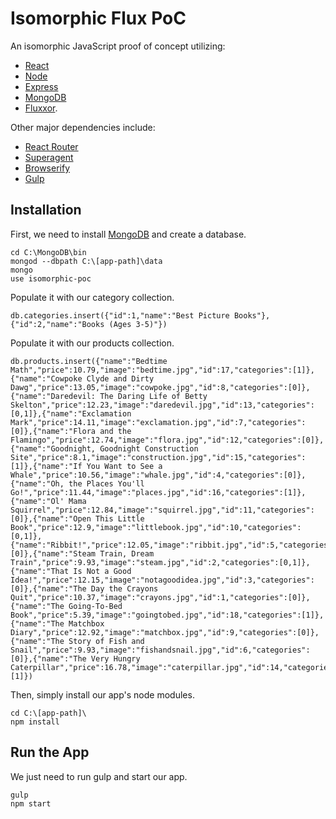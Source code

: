 # Isomorphic Flux PoC

An isomorphic JavaScript proof of concept utilizing:
* [React](https://facebook.github.io/react/)
* [Node](https://nodejs.org/en/)
* [Express](http://expressjs.com/en/)
* [MongoDB](https://docs.mongodb.org/manual/)
* [Fluxxor](http://fluxxor.com/).

Other major dependencies include:
* [React Router](https://github.com/rackt/react-router)
* [Superagent](https://visionmedia.github.io/superagent/)
* [Browserify](http://browserify.org/)
* [Gulp](http://gulpjs.com/)

## Installation

First, we need to install [MongoDB](https://docs.mongodb.org/manual/) and create a database. 

```
cd C:\MongoDB\bin
mongod --dbpath C:\[app-path]\data
mongo
use isomorphic-poc
```

Populate it with our category collection.
```
db.categories.insert({"id":1,"name":"Best Picture Books"},{"id":2,"name":"Books (Ages 3-5)"})
```

Populate it with our products collection.
```
db.products.insert({"name":"Bedtime Math","price":10.79,"image":"bedtime.jpg","id":17,"categories":[1]},{"name":"Cowpoke Clyde and Dirty Dawg","price":13.05,"image":"cowpoke.jpg","id":8,"categories":[0]},{"name":"Daredevil: The Daring Life of Betty Skelton","price":12.23,"image":"daredevil.jpg","id":13,"categories":[0,1]},{"name":"Exclamation Mark","price":14.11,"image":"exclamation.jpg","id":7,"categories":[0]},{"name":"Flora and the Flamingo","price":12.74,"image":"flora.jpg","id":12,"categories":[0]},{"name":"Goodnight, Goodnight Construction Site","price":8.1,"image":"construction.jpg","id":15,"categories":[1]},{"name":"If You Want to See a Whale","price":10.56,"image":"whale.jpg","id":4,"categories":[0]},{"name":"Oh, the Places You'll Go!","price":11.44,"image":"places.jpg","id":16,"categories":[1]},{"name":"Ol' Mama Squirrel","price":12.84,"image":"squirrel.jpg","id":11,"categories":[0]},{"name":"Open This Little Book","price":12.9,"image":"littlebook.jpg","id":10,"categories":[0,1]},{"name":"Ribbit!","price":12.05,"image":"ribbit.jpg","id":5,"categories":[0]},{"name":"Steam Train, Dream Train","price":9.93,"image":"steam.jpg","id":2,"categories":[0,1]},{"name":"That Is Not a Good Idea!","price":12.15,"image":"notagoodidea.jpg","id":3,"categories":[0]},{"name":"The Day the Crayons Quit","price":10.37,"image":"crayons.jpg","id":1,"categories":[0]},{"name":"The Going-To-Bed Book","price":5.39,"image":"goingtobed.jpg","id":18,"categories":[1]},{"name":"The Matchbox Diary","price":12.92,"image":"matchbox.jpg","id":9,"categories":[0]},{"name":"The Story of Fish and Snail","price":9.93,"image":"fishandsnail.jpg","id":6,"categories":[0]},{"name":"The Very Hungry Caterpillar","price":16.78,"image":"caterpillar.jpg","id":14,"categories":[1]})
```

Then, simply install our app's node modules.

```
cd C:\[app-path]\
npm install
```

## Run the App

We just need to run gulp and start our app.

```
gulp
npm start
```